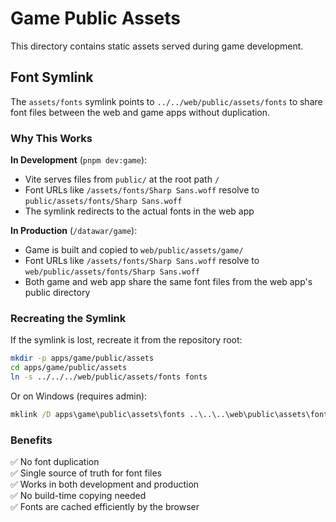 # Game Public Assets

This directory contains static assets served during game development.

## Font Symlink

The `assets/fonts` symlink points to `../../web/public/assets/fonts` to share font files between the web and game apps without duplication.

### Why This Works

**In Development** (`pnpm dev:game`):
- Vite serves files from `public/` at the root path `/`
- Font URLs like `/assets/fonts/Sharp Sans.woff` resolve to `public/assets/fonts/Sharp Sans.woff`
- The symlink redirects to the actual fonts in the web app

**In Production** (`/datawar/game`):
- Game is built and copied to `web/public/assets/game/`
- Font URLs like `/assets/fonts/Sharp Sans.woff` resolve to `web/public/assets/fonts/Sharp Sans.woff`
- Both game and web app share the same font files from the web app's public directory

### Recreating the Symlink

If the symlink is lost, recreate it from the repository root:

```bash
mkdir -p apps/game/public/assets
cd apps/game/public/assets
ln -s ../../../web/public/assets/fonts fonts
```

Or on Windows (requires admin):
```cmd
mklink /D apps\game\public\assets\fonts ..\..\..\web\public\assets\fonts
```

### Benefits

✅ No font duplication  
✅ Single source of truth for font files  
✅ Works in both development and production  
✅ No build-time copying needed  
✅ Fonts are cached efficiently by the browser
